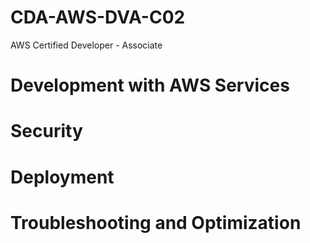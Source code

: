 # CDA-AWS-DVA-C02
AWS Certified Developer - Associate

# Development with AWS Services

# Security

# Deployment

# Troubleshooting and Optimization
